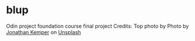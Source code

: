 # blup
Odin project foundation course final project
Credits: Top photo by Photo by <a href="https://unsplash.com/@jupp?utm_source=unsplash&utm_medium=referral&utm_content=creditCopyText">Jonathan Kemper</a> on <a href="https://unsplash.com/t/business-work?utm_source=unsplash&utm_medium=referral&utm_content=creditCopyText">Unsplash</a>
  